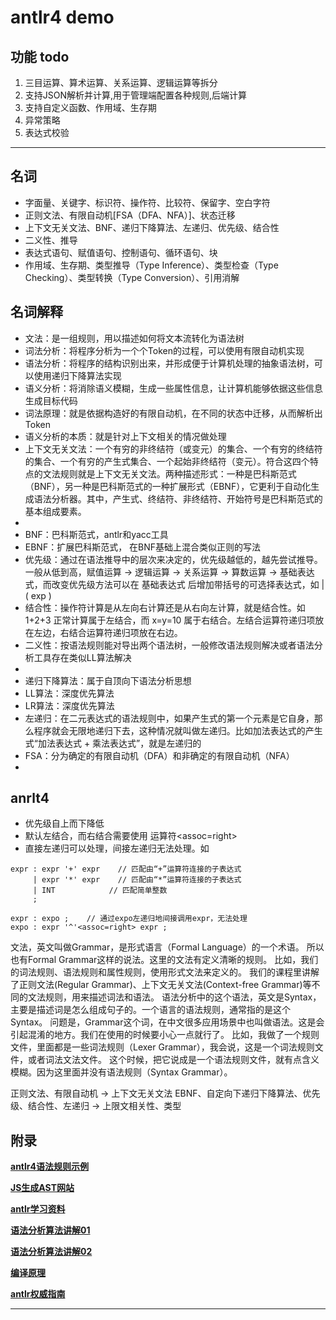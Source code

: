# antlr4 demo 

## 功能 todo
1. 三目运算、算术运算、关系运算、逻辑运算等拆分
2. 支持JSON解析并计算,用于管理端配置各种规则,后端计算
3. 支持自定义函数、作用域、生存期
4. 异常策略
5. 表达式校验

---

## 名词

- 字面量、关键字、标识符、操作符、比较符、保留字、空白字符
- 正则文法、有限自动机[FSA（DFA、NFA）]、状态迁移
- 上下文无关文法、BNF、递归下降算法、左递归、优先级、结合性
- 二义性、推导
- 表达式语句、赋值语句、控制语句、循环语句、块
- 作用域、生存期、类型推导（Type Inference）、类型检查（Type Checking）、类型转换（Type Conversion）、引用消解


## 名词解释
- 文法：是一组规则，用以描述如何将文本流转化为语法树
- 词法分析：将程序分析为一个个Token的过程，可以使用有限自动机实现
- 语法分析：将程序的结构识别出来，并形成便于计算机处理的抽象语法树，可以使用递归下降算法实现
- 语义分析：将消除语义模糊，生成一些属性信息，让计算机能够依据这些信息生成目标代码
- 词法原理：就是依据构造好的有限自动机，在不同的状态中迁移，从而解析出Token
- 语义分析的本质：就是针对上下文相关的情况做处理
- 上下文无关文法：一个有穷的非终结符（或变元）的集合、一个有穷的终结符的集合、一个有穷的产生式集合、一个起始非终结符（变元）。符合这四个特点的文法规则就是上下文无关文法。两种描述形式：一种是巴科斯范式（BNF），另一种是巴科斯范式的一种扩展形式（EBNF），它更利于自动化生成语法分析器。其中，产生式、终结符、非终结符、开始符号是巴科斯范式的基本组成要素。
- 
- BNF：巴科斯范式，antlr和yacc工具
- EBNF：扩展巴科斯范式， 在BNF基础上混合类似正则的写法
- 优先级：通过在语法推导中的层次来决定的，优先级越低的，越先尝试推导。一般从低到高，赋值运算 -> 逻辑运算 -> 关系运算 -> 算数运算 -> 基础表达式，而改变优先级方法可以在 基础表达式 后增加带括号的可选择表达式，如 | ( exp )
- 结合性：操作符计算是从左向右计算还是从右向左计算，就是结合性。如 1+2+3 正常计算属于左结合，而 x=y=10 属于右结合。左结合运算符递归项放在左边，右结合运算符递归项放在右边。
- 二义性：按语法规则能对导出两个语法树，一般修改语法规则解决或者语法分析工具存在类似LL算法解决
- 
- 递归下降算法：属于自顶向下语法分析思想
- LL算法：深度优先算法
- LR算法：深度优先算法
- 左递归：在二元表达式的语法规则中，如果产生式的第一个元素是它自身，那么程序就会无限地递归下去，这种情况就叫做左递归。比如加法表达式的产生式“加法表达式 + 乘法表达式”，就是左递归的
- FSA：分为确定的有限自动机（DFA）和非确定的有限自动机（NFA）
- 

## anrlt4
- 优先级自上而下降低
- 默认左结合，而右结合需要使用 运算符<assoc=right>
- 直接左递归可以处理，间接左递归无法处理。如
```antlrv4
expr : expr '+' expr    // 匹配由“+”运算符连接的子表达式
     | expr '*' expr    // 匹配由“*”运算符连接的子表达式
     | INT            // 匹配简单整数
     ;
     
expr : expo ;    // 通过expo左递归地间接调用expr，无法处理
expo : expr '^'<assoc=right> expr ;
```

文法，英文叫做Grammar，是形式语言（Formal Language）的一个术语。
所以也有Formal Grammar这样的说法。这里的文法有定义清晰的规则。
比如，我们的词法规则、语法规则和属性规则，使用形式文法来定义的。
我们的课程里讲解了正则文法(Regular Grammar)、上下文无关文法(Context-free Grammar)等不同的文法规则，用来描述词法和语法。 
语法分析中的这个语法，英文是Syntax，主要是描述词是怎么组成句子的。一个语言的语法规则，通常指的是这个Syntax。 
问题是，Grammar这个词，在中文很多应用场景中也叫做语法。这是会引起混淆的地方。我们在使用的时候要小心一点就行了。 
比如，我做了一个规则文件，里面都是一些词法规则（Lexer Grammar），我会说，这是一个词法规则文件，或者词法文法文件。
这个时候，把它说成是一个语法规则文件，就有点含义模糊。因为这里面并没有语法规则（Syntax Grammar）。


正则文法、有限自动机 -> 上下文无关文法 EBNF、自定向下递归下降算法、优先级、结合性、左递归 -> 上限文相关性、类型

## 附录
 **[antlr4语法规则示例](https://github.com/antlr/grammars-v4)**

 **[JS生成AST网站](https://resources.jointjs.com/demos/javascript-ast)**

 **[antlr学习资料](https://www.wenjiangs.com/doc/u8sfna2t)**

 **[语法分析算法讲解01](https://www.nosuchfield.com/2017/07/30/Talk-about-compilation-principles-2/)**

 **[语法分析算法讲解02](http://cn-sec.com/archives/317871.html)**

 **[编译原理]()**
 
 **[antlr权威指南]()**

 ****




